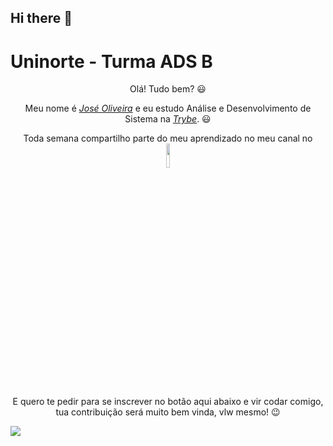 ## Hi there 👋
<h1>
  <h1>Uninorte - Turma ADS B</h1>

<div>
  <p align="center">Olá! Tudo bem? 😃️</p>
    <p align="center">Meu nome é <a href="https://www.linkedin.com/in/José/"><i>José Oliveira</i></a> e eu estudo Análise e Desenvolvimento de Sistema na <a href="https://www."><i>Trybe</i></a>. 😃️</p>
  <p align="center">Toda semana compartilho parte do meu aprendizado no meu canal no <a href="https://www.youtube.com/><i>YouTube</i></a><span> 👉🏽️</span>
  <a align="rigth"  href="https://www.youtube.com/channel/UCViaNBT0SIeiVnZSEEtIfjw?sub_confirmation=1" target="_blank">
    <img width="10%" align="center" valign="middle" src="https://img.shields.io/youtube/channel/subscribers/UCViaNBT0SIeiVnZSEEtIfjw?label=iCode&style=social  " target="_blank" />
  </a><br>
  <p align="center">E quero te pedir para se inscrever no botão aqui abaixo e vir codar comigo, tua contribuição será muito bem vinda, vlw mesmo! 😉️</p>
  <img src="https://www.uninorte.com.br/wp-content/themes/uninorte/templates/linhas/conheser/img/bannerx2.webp"
  
<!--
**pontesoliveira90/pontesoliveira90** is a ✨ _special_ ✨ repository because its `README.md` (this file) appears on your GitHub profile.

Here are some ideas to get you started:

- 🔭 I’m currently working on ...
- 🌱 I’m currently learning ...
- 👯 I’m looking to collaborate on ...
- 🤔 I’m looking for help with ...
- 💬 Ask me about ...
- 📫 How to reach me: ...
- 😄 Pronouns: ...
- ⚡ Fun fact: ...
-->
